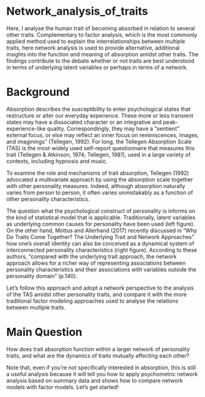 # Network_analysis_of_traits
Here, I analyse the human trait of becoming absorbed in relation to several other traits. Complementary to factor analysis, which is the most commonly applied method used to explain the interrelationships between multiple traits, here network analysis is used to provide alternative, additional insights into the function and meaning of absorption amidst other traits. The findings contribute to the debate whether or not traits are best understood in terms of underlying latent variables or perhaps in terms of a network.

# Background
Absorption describes the susceptibility to enter psychological states that restructure or alter our everyday experience. These more or less transient states may have a dissociated character or an integrative and peak-experience-like quality. Correspondingly, they may have a “sentient” external focus, or else may reflect an inner focus on reminiscences, images, and imaginings” (Tellegen, 1992). For long, the Tellegen Absorption Scale (TAS) is the most-widely used self-report questionnaire that measures this trait (Tellegen & Atkinson, 1974; Tellegen, 1981), used in a large variety of contexts, including hypnosis and music.

To examine the role and mechanisms of trait absorption, Tellegen (1992) advocated a multivariate approach by using the absorption scale together with other personality measures. Indeed, although absorption naturally varies from person to person, it often varies unmistakably as a function of other personality characteristics.

The question what the psychological construct of personality is informs on the kind of statistical model that is applicable. Traditionally, latent variables as underlying common causes for personality have been used (left figure). On the other hand, Mottus and Allerhand (2017) recently discussed in “Why Do Traits Come Together? The Underlying Trait and Network Approaches” how one’s overall identity can also be conceived as a dynamical system of interconnected personality characteristics (right figure). According to these authors, “compared with the underlying trait approach, the network approach allows for a richer way of representing associations between personality characteristics and their associations with variables outside the personality domain” (p.140).

Let’s follow this approach and adopt a network perspective to the analysis of the TAS amidst other personality traits, and compare it with the more traditional factor modeling approaches used to analyse the relations between multiple traits.

# Main Question
How does trait absorption function within a larger network of personality traits, and what are the dynamics of traits mutually affecting each other?

Note that, even if you’re not specifically interested in absorption, this is still a useful analysis because it will tell you how to apply psychometric network analysis based on summary data and shows how to compare network models with factor models. Let’s get started!

